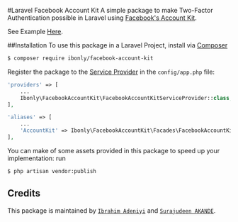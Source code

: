 #Laravel Facebook Account Kit
A simple package to make Two-Factor Authentication possible in Laravel using [Facebook's Account Kit](https://developers.facebook.com/docs/accountkit). 

See Example [Here](lagosworkshop.herokuapp.com).


##Installation
To use this package in a Laravel Project, install via [Composer](https://getcomposer.org/)
```bash
$ composer require ibonly/facebook-account-kit
```
Register the package to the [Service Provider](https://laravel.com/docs/5.4/providers) in the `config/app.php` file:
```php
'providers' => [
    ...
    Ibonly\FacebookAccountKit\FacebookAccountKitServiceProvider::class,
], 

'aliases' => [
    ...
    'AccountKit' => Ibonly\FacebookAccountKit\Facades\FacebookAccountKitFacade::class,
],
```
You can make of some assets provided in this package to speed up your implementation:
run
```bash
$ php artisan vendor:publish
```
## Credits

This package is maintained by [`Ibrahim Adeniyi`](ibonly01@gmail.com) and [`Surajudeen AKANDE`](surajudeen.akande@andela.com).
